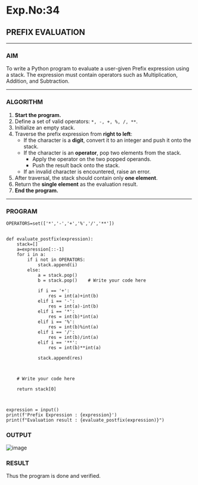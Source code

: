 # Exp.No:34  
## PREFIX EVALUATION

---

### AIM  
To write a Python program to evaluate a user-given Prefix expression using a stack. The expression must contain operators such as Multiplication, Addition, and Subtraction.

---

### ALGORITHM

1. **Start the program.**
2. Define a set of valid operators: `*, -, +, %, /, **`.
3. Initialize an empty stack.
4. Traverse the prefix expression from **right to left**:
   - If the character is a **digit**, convert it to an integer and push it onto the stack.
   - If the character is an **operator**, pop two elements from the stack.
     - Apply the operator on the two popped operands.
     - Push the result back onto the stack.
   - If an invalid character is encountered, raise an error.
5. After traversal, the stack should contain only **one element**.
6. Return the **single element** as the evaluation result.
7. **End the program.**

---

### PROGRAM

```
OPERATORS=set(['*','-','+','%','/','**']) 


def evaluate_postfix(expression):
    stack=[]
    a=expression[::-1] 
    for i in a:
        if i not in OPERATORS:
            stack.append(i)
        else:
            a = stack.pop()
            b = stack.pop()    # Write your code here
                
            if i == '+':
                res = int(a)+int(b)
            elif i == '-':
                res = int(a)-int(b)
            elif i == '*':
                res = int(b)*int(a)
            elif i == '%':
                res = int(b)%int(a)
            elif i == '/':
                res = int(b)/int(a)
            elif i == '**':
                res = int(b)**int(a)
                
            stack.append(res)
    
        
        
    # Write your code here
    
    return stack[0]



expression = input()
print(f'Prefix Expression : {expression}')
print(f"Evaluation result : {evaluate_postfix(expression)}")

```


### OUTPUT
![image](https://github.com/user-attachments/assets/06853da3-46fd-474e-a7e0-e35e31eb88a2)




### RESULT
Thus the program is done and verified.
